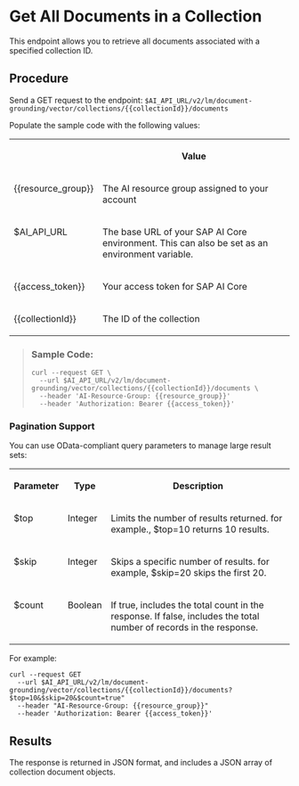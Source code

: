 <!-- copy84d55de089b0458bbd17e7dd96590f3e -->

# Get All Documents in a Collection

This endpoint allows you to retrieve all documents associated with a specified collection ID.



## Procedure

Send a GET request to the endpoint: `$AI_API_URL/v2/lm/document-grounding/vector/collections/{{collectionId}}/documents`

Populate the sample code with the following values:


<table>
<tr>
<th valign="top">

 

</th>
<th valign="top">

Value

</th>
</tr>
<tr>
<td valign="top">

\{\{resource\_group\}\}

</td>
<td valign="top">

The AI resource group assigned to your account

</td>
</tr>
<tr>
<td valign="top">

$AI\_API\_URL

</td>
<td valign="top">

The base URL of your SAP AI Core environment. This can also be set as an environment variable.

</td>
</tr>
<tr>
<td valign="top">

\{\{access\_token\}\}

</td>
<td valign="top">

Your access token for SAP AI Core

</td>
</tr>
<tr>
<td valign="top">

\{\{collectionId\}\}

</td>
<td valign="top">

The ID of the collection

</td>
</tr>
</table>

> ### Sample Code:  
> ```
> curl --request GET \
>   --url $AI_API_URL/v2/lm/document-grounding/vector/collections/{{collectionId}}/documents \ 
>   --header 'AI-Resource-Group: {{resource_group}}' 
>   --header 'Authorization: Bearer {{access_token}}'
> ```



### Pagination Support

You can use OData-compliant query parameters to manage large result sets:


<table>
<tr>
<th valign="top">

Parameter

</th>
<th valign="top">

Type

</th>
<th valign="top">

Description

</th>
</tr>
<tr>
<td valign="top">

$top

</td>
<td valign="top">

Integer

</td>
<td valign="top">

Limits the number of results returned. for example., $top=10 returns 10 results.

</td>
</tr>
<tr>
<td valign="top">

$skip

</td>
<td valign="top">

Integer

</td>
<td valign="top">

Skips a specific number of results. for example, $skip=20 skips the first 20.

</td>
</tr>
<tr>
<td valign="top">

$count

</td>
<td valign="top">

Boolean

</td>
<td valign="top">

If true, includes the total count in the response. If false, includes the total number of records in the response.

</td>
</tr>
</table>

For example:

```
curl --request GET  
  --url $AI_API_URL/v2/lm/document-grounding/vector/collections/{{collectionId}}/documents?$top=10&$skip=20&$count=true"  
  --header "AI-Resource-Group: {{resource_group}}"
  --header 'Authorization: Bearer {{access_token}}' 
```



<a name="copy84d55de089b0458bbd17e7dd96590f3e__section_vjm_zxw_vfc"/>

## Results

The response is returned in JSON format, and includes a JSON array of collection document objects.

